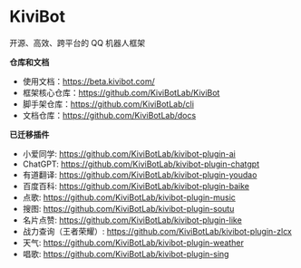 # KiviBot 

开源、高效、跨平台的 QQ 机器人框架

**仓库和文档**

- 使用文档：https://beta.kivibot.com/
- 框架核心仓库：https://github.com/KiviBotLab/KiviBot
- 脚手架仓库：https://github.com/KiviBotLab/cli
- 文档仓库：https://github.com/KiviBotLab/docs

**已迁移插件**

- 小爱同学: https://github.com/KiviBotLab/kivibot-plugin-ai
- ChatGPT: https://github.com/KiviBotLab/kivibot-plugin-chatgpt
- 有道翻译: https://github.com/KiviBotLab/kivibot-plugin-youdao
- 百度百科: https://github.com/KiviBotLab/kivibot-plugin-baike
- 点歌: https://github.com/KiviBotLab/kivibot-plugin-music
- 搜图: https://github.com/KiviBotLab/kivibot-plugin-soutu
- 名片点赞: https://github.com/KiviBotLab/kivibot-plugin-like
- 战力查询（王者荣耀）: https://github.com/KiviBotLab/kivibot-plugin-zlcx
- 天气: https://github.com/KiviBotLab/kivibot-plugin-weather
- 唱歌: https://github.com/KiviBotLab/kivibot-plugin-sing
